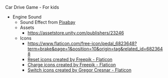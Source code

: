 ﻿Car Drive Game - For kids

* Engine Sound  
  * Sound Effect from <a href="https://pixabay.com/?utm_source=link-attribution&utm_medium=referral&utm_campaign=music&utm_content=6000">Pixabay</a>
  * Assets
    * https://assetstore.unity.com/publishers/23246
  * Icons
    * https://www.flaticon.com/free-icon/pedal_6823648?term=brake&page=1&position=10&origin=tag&related_id=6823648</a>
    * <a href="https://www.flaticon.com/free-icons/reset" title="reset icons">Reset icons created by Freepik - Flaticon</a>
    * <a href="https://www.flaticon.com/free-icons/charge" title="charge icons">Charge icons created by Freepik - Flaticon</a>
    * <a href="https://www.flaticon.com/free-icons/switch" title="switch icons">Switch icons created by Gregor Cresnar - Flaticon</a>